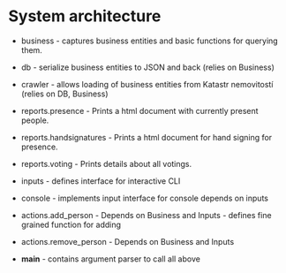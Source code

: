 # System architecture

* business - captures business entities and basic functions for querying them.

* db - serialize business entities to JSON and back (relies on Business)
* crawler - allows loading of business entities from Katastr nemovitostí (relies on DB, Business)
* reports.presence - Prints a html document with currently present people.
* reports.handsignatures - Prints a html document for hand signing for presence.
* reports.voting - Prints details about all votings.
* inputs - defines interface for interactive CLI
* console - implements input interface for console depends on inputs
* actions.add_person - Depends on Business and Inputs - defines fine grained function for adding
* actions.remove_person - Depends on Business and Inputs
* __main__ - contains argument parser to call all above
